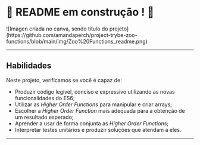 # :construction: README em construção ! :construction:
<!-- Olá, Tryber!
Esse é apenas um arquivo inicial para o README do seu projeto.
É essencial que você preencha esse documento por conta própria, ok?
Não deixe de usar nossas dicas de escrita de README de projetos, e deixe sua criatividade brilhar!
:warning: IMPORTANTE: você precisa deixar nítido:
- 📌quais arquivos/pastas foram desenvolvidos por você; 
- 📌quais arquivos/pastas foram desenvolvidos por outra pessoa estudante;
- 📌quais arquivos/pastas foram desenvolvidos pela Trybe.

-->![Imagen criada no canva, sendo titulo do projeto](https://github.com/amandaperch/project-trybe-zoo-functions/blob/main/img/Zoo%20Functions_readme.png)


---

## Habilidades

Neste projeto, verificamos se você é capaz de:

- Produzir código legível, conciso e expressivo utilizando as novas funcionalidades do ES6;
- Utilizar as _Higher Order Functions_ para manipular e criar arrays;
- Escolher a _Higher Order Function_ mais adequada para a obtenção de um resultado esperado;
- Aprender a usar de forma conjunta as _Higher Order Functions_;
- Interpretar testes unitários e produzir soluções que atendam a eles.

---
